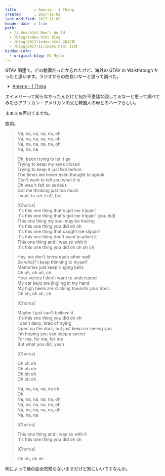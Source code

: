 ```yaml
---
title        : Amerie - 1 Thing
created      : 2017-11-02
last-modified: 2017-11-02
header-date  : true
path:
  - /index.html Neo's World
  - /blog/index.html Blog
  - /blog/2017/index.html 2017年
  - /blog/2017/11/index.html 11月
hidden-info:
  - original-blog: El Mylar
---
```


GTAV 関連で。どの動画だったか忘れたけど、海外の GTAV の Walkthrough だったと思います。ラジオからの曲良いなーと思って調べた。

- [Amerie - 1 Thing](https://youtube.com/watch?v=bbqVg_23otg)

エイメリーって知らなかったんだけど何か不思議な顔してるなーと思って調べてみたらアフリカン・アメリカンの父と韓国人の母とのハーフらしい。

まぁまぁ声出てますね。

歌詞。

> Na, na, na, na, na, oh  
> Na, na, na, na, na, oh  
> Na, na, na, na, na, oh  
> Na, na, na
> 
> Oh, been trying to let it go  
> Trying to keep my eyes closed  
> Trying to keep it just like before  
> The times we never even thought to speak  
> Don't want to tell you what it is  
> Oh wee it felt so serious  
> Got me thinking just too much  
> I want to set it off, but
> 
> [Chorus]  
> It's this one thing that's got me trippin'  
> It's this one thing that's got me trippin' (you did)  
> This one thing my soul may be feeling  
> It's this one thing you did oh oh  
> It's this one thing that caught me slippin'  
> It's this one thing don't want to admit it  
> This one thing and I was so with it  
> It's this one thing you did oh oh oh oh
> 
> Hey, we don't know each other well  
> So what? I keep thinking to myself  
> Memories just keep ringing bells  
> Oh oh, oh oh, oh  
> Hear voices I don't want to understand  
> My car keys are jingling in my hand  
> My high heels are clicking towards your door.  
> Oh oh, oh oh, oh
> 
> [Chorus]
> 
> Maybe I just can't believe it  
> It's this one thing you did oh oh  
> I can't deny, tired of trying  
> Open up the door, but just keep on seeing you  
> I'm hoping you can keep a secret  
> For me, for me, for me  
> But what you did, yeah
> 
> [Chorus]
> 
> Oh oh oh  
> Oh oh oh  
> Oh oh oh  
> Oh oh oh
> 
> Na, na, na, na, na oh  
> Oh  
> Na, na, na, na, na, oh  
> Na, na, na, na, na, oh  
> Na, na, na, na, na, oh  
> Na, na, na
> 
> [Chorus]
> 
> This one thing and I was so with it  
> It's this one thing you did oh oh
> 
> [Chorus]
> 
> Oh oh, oh oh

例によって他の曲全然知らないままだけど別にいいですなんか。
